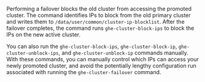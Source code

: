 Performing a failover blocks the old cluster from accessing the promoted cluster. The command identifies IPs to block from the old primary cluster and writes them to `/data/user/common/cluster-ip-blocklist`. After the failover completes, the command runs `ghe-cluster-block-ips` to block the IPs on the new active cluster.

You can also run the `ghe-cluster-block-ips`, `ghe-cluster-block-ip`, `ghe-cluster-unblock-ips`, and `ghe-cluster-unblock-ip` commands manually. With these commands, you can manually control which IPs can access your newly promoted cluster, and avoid the potentially lengthy configuration run associated with running the `ghe-cluster-failover` command.
